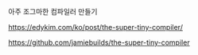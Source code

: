 아주 조그마한 컴파일러 만들기

https://edykim.com/ko/post/the-super-tiny-compiler/

https://github.com/jamiebuilds/the-super-tiny-compiler


